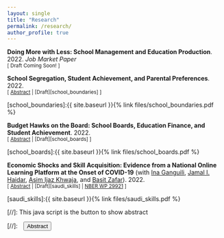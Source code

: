 ```yaml
---
layout: single
title: "Research"
permalink: /research/
author_profile: true
---
```


**Doing More with Less: School Management and Education Production**. 2022. *Job Market Paper*
<br/> <small>[ Draft Coming Soon! ]</small>

**School Segregation, Student Achievement, and Parental Preferences**. 2022. <br/> <small>[ <a href="#/" onclick="visib('school_boundaries')">Abstract</a> | [Draft][school_boundaries] ]</small>

<div id="school_boundaries" style="display: none; text-align: justify; line-height: 1.2" ><small>
For most American K-12 students, where you live determines where you go to school. At the local level, school assignment is dictated by school attendance zones: boundaries that assign households to schools. I use geospatial data on the boundaries used to assign over 10 million public school students across 1,401 districts to identify changes in school assignment and estimate how these changes affect school segregation, student achievement, and neighborhood house prices. Comparing districts that impose integrative versus segregationary rezoning schemes shows that rezoning decisions can change segregation substantially, and that reductions in segregation narrow test score gaps between White and Black students. I find evidence that house prices fall in neighborhoods that are newly-assigned to schools with higher shares of Black and Hispanic students.
</small><br><br/></div>

[school_boundaries]:{{ site.baseurl }}{% link files/school_boundaries.pdf %}

**Budget Hawks on the Board: School Boards, Education Finance, and Student Achievement**. 2022. <br/> <small>[ <a href="#/" onclick="visib('school_boards')">Abstract</a> | [Draft][school_boards] ]</small>

<div id="school_boards" style="display: none; text-align: justify; line-height: 1.2" ><small>
Funding for education in America is spread across multiple levels of government, but financial decision-making is handled by locally elected school boards. During elections, many candidates for board seats run on promises of reforming district finances. I identify such "budget hawks" using natural language processing methods and campaign statements from school board candidates in California. I use a regression discontinuity design to test how district outcomes evolve in the years following the narrow victory of a hawk over a non-hawk. The election of a budget hawk leads to large and prolonged cuts in district spending. Using test score data, I find suggestive evidence that students in these districts exhibit lower rates of test-based proficiency in subsequent years. Heterogeneity analyses show evidence that districts that exhibit higher reductions in spending experience larger test score declines. 
</small><br><br/></div>

[school_boards]:{{ site.baseurl }}{% link files/school_boards.pdf %}

**Economic Shocks and Skill Acquisition: Evidence from a National Online Learning Platform at the Onset of COVID-19** (with [Ina Ganguili](https://blogs.umass.edu/iganguli/), [Jamal I. Haidar](https://scholar.harvard.edu/haidar/home), [Asim Ijaz Khwaja](https://khwaja.scholar.harvard.edu/), and [Basit Zafar](https://sites.google.com/site/basitakzafar/)). 2022. <br/>
<small>[ <a href="#/" onclick="visib('saudi_skills')">Abstract</a> | [Draft][saudi_skills] | [NBER WP 29921][saudi_skills_nber] ]</small>

<div id="saudi_skills" style="display: none; text-align: justify; line-height: 1.2" ><small>
We study how large shocks impact individuals’ skilling decisions using data from the largest online learning platform in Saudi Arabia. The onset of the COVID-19 pandemic brought about a massive increase in online skilling, and demand shifted towards courses that offered skills, such as telework, likely to be immediately valuable during the pandemic. Consistent with a model where individuals trade off reskilling costs with their expectations of future labor market conditions and their duration of work, we find that shifts into telework courses were largest for older workers. In contrast, younger workers increased enrollments in courses related to new skills, such as general, occupation-specific, and computer-related skills. Using national administrative employment data, we provide suggestive evidence that these investments in skills in early 2020 helped users maintain employment over the course of the pandemic.
</small><br><br/></div>

[saudi_skills]:{{ site.baseurl }}{% link files/saudi_skills.pdf %}

[saudi_skills_nber]: https://www.nber.org/papers/w29921


[//]: This java script is the button to show abstract
<script>
 function visib(id) {
  var x = document.getElementById(id);
  if (x.style.display === "block") {
    x.style.display = "none";
  } else {
    x.style.display = "block";
  }
}
</script>

[//]:&emsp;<button onclick="visib('polariz')" class="btn btn--inverse btn--small">Abstract</button>